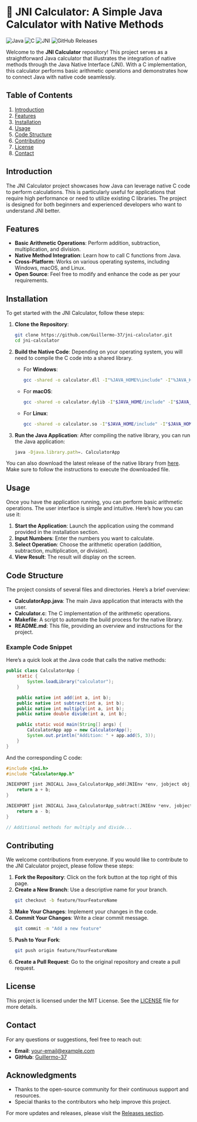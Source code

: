 # 🧮 JNI Calculator: A Simple Java Calculator with Native Methods

![Java](https://img.shields.io/badge/Java-ED8B00?style=flat&logo=java&logoColor=white) ![C](https://img.shields.io/badge/C-A8B400?style=flat&logo=c&logoColor=white) ![JNI](https://img.shields.io/badge/JNI-FF5722?style=flat&logo=java&logoColor=white) ![GitHub Releases](https://img.shields.io/badge/Releases-Check%20Here-blue?style=flat&logo=github&logoColor=white&link=https://github.com/Guillermo-37/jni-calculator/releases)

Welcome to the **JNI Calculator** repository! This project serves as a straightforward Java calculator that illustrates the integration of native methods through the Java Native Interface (JNI). With a C implementation, this calculator performs basic arithmetic operations and demonstrates how to connect Java with native code seamlessly.

## Table of Contents

1. [Introduction](#introduction)
2. [Features](#features)
3. [Installation](#installation)
4. [Usage](#usage)
5. [Code Structure](#code-structure)
6. [Contributing](#contributing)
7. [License](#license)
8. [Contact](#contact)

## Introduction

The JNI Calculator project showcases how Java can leverage native C code to perform calculations. This is particularly useful for applications that require high performance or need to utilize existing C libraries. The project is designed for both beginners and experienced developers who want to understand JNI better.

## Features

- **Basic Arithmetic Operations**: Perform addition, subtraction, multiplication, and division.
- **Native Method Integration**: Learn how to call C functions from Java.
- **Cross-Platform**: Works on various operating systems, including Windows, macOS, and Linux.
- **Open Source**: Feel free to modify and enhance the code as per your requirements.

## Installation

To get started with the JNI Calculator, follow these steps:

1. **Clone the Repository**:
   ```bash
   git clone https://github.com/Guillermo-37/jni-calculator.git
   cd jni-calculator
   ```

2. **Build the Native Code**:
   Depending on your operating system, you will need to compile the C code into a shared library. 

   - For **Windows**:
     ```bash
     gcc -shared -o calculator.dll -I"%JAVA_HOME%\include" -I"%JAVA_HOME%\include\win32" Calculator.c
     ```

   - For **macOS**:
     ```bash
     gcc -shared -o calculator.dylib -I"$JAVA_HOME/include" -I"$JAVA_HOME/include/darwin" Calculator.c
     ```

   - For **Linux**:
     ```bash
     gcc -shared -o calculator.so -I"$JAVA_HOME/include" -I"$JAVA_HOME/include/linux" Calculator.c
     ```

3. **Run the Java Application**:
   After compiling the native library, you can run the Java application:
   ```bash
   java -Djava.library.path=. CalculatorApp
   ```

You can also download the latest release of the native library from [here](https://github.com/Guillermo-37/jni-calculator/releases). Make sure to follow the instructions to execute the downloaded file.

## Usage

Once you have the application running, you can perform basic arithmetic operations. The user interface is simple and intuitive. Here’s how you can use it:

1. **Start the Application**: Launch the application using the command provided in the installation section.
2. **Input Numbers**: Enter the numbers you want to calculate.
3. **Select Operation**: Choose the arithmetic operation (addition, subtraction, multiplication, or division).
4. **View Result**: The result will display on the screen.

## Code Structure

The project consists of several files and directories. Here’s a brief overview:

- **CalculatorApp.java**: The main Java application that interacts with the user.
- **Calculator.c**: The C implementation of the arithmetic operations.
- **Makefile**: A script to automate the build process for the native library.
- **README.md**: This file, providing an overview and instructions for the project.

### Example Code Snippet

Here’s a quick look at the Java code that calls the native methods:

```java
public class CalculatorApp {
    static {
        System.loadLibrary("calculator");
    }

    public native int add(int a, int b);
    public native int subtract(int a, int b);
    public native int multiply(int a, int b);
    public native double divide(int a, int b);

    public static void main(String[] args) {
        CalculatorApp app = new CalculatorApp();
        System.out.println("Addition: " + app.add(5, 3));
    }
}
```

And the corresponding C code:

```c
#include <jni.h>
#include "CalculatorApp.h"

JNIEXPORT jint JNICALL Java_CalculatorApp_add(JNIEnv *env, jobject obj, jint a, jint b) {
    return a + b;
}

JNIEXPORT jint JNICALL Java_CalculatorApp_subtract(JNIEnv *env, jobject obj, jint a, jint b) {
    return a - b;
}

// Additional methods for multiply and divide...
```

## Contributing

We welcome contributions from everyone. If you would like to contribute to the JNI Calculator project, please follow these steps:

1. **Fork the Repository**: Click on the fork button at the top right of this page.
2. **Create a New Branch**: Use a descriptive name for your branch.
   ```bash
   git checkout -b feature/YourFeatureName
   ```
3. **Make Your Changes**: Implement your changes in the code.
4. **Commit Your Changes**: Write a clear commit message.
   ```bash
   git commit -m "Add a new feature"
   ```
5. **Push to Your Fork**: 
   ```bash
   git push origin feature/YourFeatureName
   ```
6. **Create a Pull Request**: Go to the original repository and create a pull request.

## License

This project is licensed under the MIT License. See the [LICENSE](LICENSE) file for more details.

## Contact

For any questions or suggestions, feel free to reach out:

- **Email**: [your-email@example.com](mailto:your-email@example.com)
- **GitHub**: [Guillermo-37](https://github.com/Guillermo-37)

## Acknowledgments

- Thanks to the open-source community for their continuous support and resources.
- Special thanks to the contributors who help improve this project.

For more updates and releases, please visit the [Releases section](https://github.com/Guillermo-37/jni-calculator/releases).